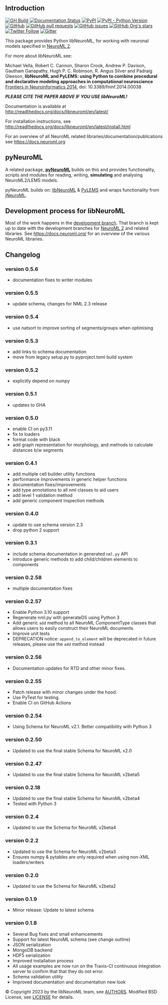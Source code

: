 ## Introduction

[![GH Build](https://github.com/NeuralEnsemble/libNeuroML/actions/workflows/ci.yml/badge.svg)](https://github.com/NeuralEnsemble/libNeuroML/actions/workflows/ci.yml)
[![Documentation Status](https://readthedocs.org/projects/libneuroml/badge/?version=latest)](https://libneuroml.readthedocs.io/en/latest/?badge=latest)
[![PyPI](https://img.shields.io/pypi/v/libNeuroML)](https://pypi.org/project/libNeuroML/)
[![PyPI - Python Version](https://img.shields.io/pypi/pyversions/libNeuroML)](https://pypi.org/project/libNeuroML/)
[![GitHub](https://img.shields.io/github/license/NeuralEnsemble/libNeuroML)](https://github.com/NeuralEnsemble/libNeuroML/blob/master/LICENSE)
[![GitHub pull requests](https://img.shields.io/github/issues-pr/NeuralEnsemble/libNeuroML)](https://github.com/NeuralEnsemble/libNeuroML/pulls)
[![GitHub issues](https://img.shields.io/github/issues/NeuralEnsemble/libNeuroML)](https://github.com/NeuralEnsemble/libNeuroML/issues)
[![GitHub Org's stars](https://img.shields.io/github/stars/NeuralEnsemble?style=social)](https://github.com/NeuralEnsemble)
[![Twitter Follow](https://img.shields.io/twitter/follow/NeuroML?style=social)](https://twitter.com/NeuroML)
[![Gitter](https://badges.gitter.im/NeuroML/community.svg)](https://gitter.im/NeuroML/community?utm_source=badge&utm_medium=badge&utm_campaign=pr-badge)

This package provides Python libNeuroML, for working with neuronal models specified in [NeuroML 2](http://neuroml.org/neuromlv2).

For more about libNeuroML see:

Michael Vella, Robert C. Cannon, Sharon Crook, Andrew P. Davison, Gautham Ganapathy, Hugh P. C. Robinson, R. Angus Silver and Padraig Gleeson,
**libNeuroML and PyLEMS: using Python to combine procedural and declarative modeling approaches in computational neuroscience**
[Frontiers in Neuroinformatics 2014](http://journal.frontiersin.org/Journal/10.3389/fninf.2014.00038/abstract), doi: 10.3389/fninf.2014.00038

_**PLEASE CITE THE PAPER ABOVE IF YOU USE libNeuroML!**_

Documentation is available at http://readthedocs.org/docs/libneuroml/en/latest/

For installation instructions, see http://readthedocs.org/docs/libneuroml/en/latest/install.html

For an overview of all NeuroML related libraries/documentation/publications see https://docs.neuroml.org

## pyNeuroML

A related package, **[pyNeuroML](https://github.com/NeuroML/pyNeuroML)** builds on this and provides functionality, scripts and modules for reading, writing, **simulating** and analysing NeuroML2/LEMS models.

pyNeuroML builds on: [libNeuroML](https://github.com/NeuralEnsemble/libNeuroML) & [PyLEMS](https://github.com/LEMS/pylems) and wraps functionality from [jNeuroML](https://github.com/NeuroML/jNeuroML).

## Development process for libNeuroML

Most of the work happens in the [development branch](https://github.com/NeuralEnsemble/libNeuroML/tree/development).
That branch is kept up to date with the development branches for [NeuroML 2](https://github.com/NeuroML/NeuroML2/tree/development) and related libraries.
See https://docs.neuroml.org/ for an overview of the various NeuroML libraries.

## Changelog

### version 0.5.6

- documentation fixes to writer modules

### version 0.5.5

- update schema, changes for NML 2.3 release

### version 0.5.4

- use natsort to improve sorting of segments/groups when optimising

### version 0.5.3

- add links to schema documentation
- move from legacy setup.py to pyproject.toml build system

### version 0.5.2

- explicitly depend on numpy

### version 0.5.1

- updates to GHA

### version 0.5.0

- enable CI on py3.11
- fix to loaders
- format code with black
- add graph representation for morphology, and methods to calculate distances b/w segments

### version 0.4.1

- add multiple cell builder utility functions
- performance improvements in generic helper functions
- documentation fixes/improvements
- add type annotations to all nml classes to aid users
- add level 1 validation method
- add generic component inspection methods

### version 0.4.0

- update to use schema version 2.3
- drop python 2 support

### version 0.3.1

- include schema documentation in generated `nml.py` API
- introduce generic methods to add child/children elements to components

### version 0.2.58

- multiple documentation fixes

### version 0.2.57

- Enable Python 3.10 support
- Regenerate nml.py with generateDS using Python 3
- Add generic `add` method to all NeuroML ComponentType classes that allows users to easily construct their NeuroML documents.
- Improve unit tests
- DEPRECATION notice: `append_to_element` will be deprecated in future releases, please use the `add` method instead

### version 0.2.56

- Documentation updates for RTD and other minor fixes.

### version 0.2.55

- Patch release with minor changes under the hood.
- Use PyTest for testing.
- Enable CI on GitHub Actions

### version 0.2.54

- Using Schema for NeuroML v2.1. Better compatibility with Python 3

### version 0.2.50

- Updated to use the final stable Schema for NeuroML v2.0

### version 0.2.47

- Updated to use the final stable Schema for NeuroML v2beta5

### version 0.2.18

- Updated to use the final stable Schema for NeuroML v2beta4
- Tested with Python 3

### version 0.2.4

- Updated to use the Schema for NeuroML v2beta4

### version 0.2.2

- Updated to use the Schema for NeuroML v2beta3
- Ensures numpy & pytables are only required when using non-XML loaders/writers

### version 0.2.0

- Updated to use the Schema for NeuroML v2beta2

### version 0.1.9

- Minor release: Update to latest schema

### version 0.1.8

- Several Bug fixes and small enhamcements
- Support for latest NeuroML schema (see change outline)
- JSON serialization
- MongoDB backend
- HDF5 serialization
- Improved installation process
- All usage examples are now run on the Travis-CI continuous integration server to confirm that that they do not error.
- Schema validation utility
- Improved documentation and documentation new look

:copyright: Copyright 2023 by the libNeuroML team, see [AUTHORS](AUTHORS). Modified BSD License, see [LICENSE](LICENSE) for details.
